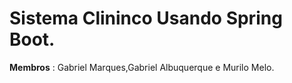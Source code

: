 # Sistema Clininco Usando Spring Boot.

**Membros** : Gabriel Marques,Gabriel Albuquerque e Murilo Melo.

